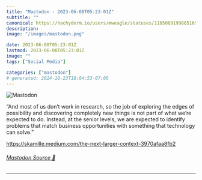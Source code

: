 ```yaml
---
title: "Mastodon - 2023-06-08T05:23:01Z"
subtitle: ""
canonical: https://hachyderm.io/users/mweagle/statuses/110506919980516907
description:
image: "/images/mastodon.png"

date: 2023-06-08T05:23:01Z
lastmod: 2023-06-08T05:23:01Z
image: ""
tags: ["Social Media"]

categories: ["mastodon"]
# generated: 2024-10-23T18:04:53-07:00
---
```

![Mastodon](/images/mastodon.png)

<p>“And most of us don’t work in research, so the job of exploring the edges of possibility and discovering completely new things is not part of what we’re expected to do. Instead, at the senior levels, we are expected to identify problems that match business opportunities with something that technology can solve.”</p><p><a href="https://skamille.medium.com/the-next-larger-context-3970afaa8fb2" target="_blank" rel="nofollow noopener noreferrer" translate="no"><span class="invisible">https://</span><span class="ellipsis">skamille.medium.com/the-next-l</span><span class="invisible">arger-context-3970afaa8fb2</span></a></p>


###### [Mastodon Source 🐘](https://hachyderm.io/@mweagle/110506919980516907)

___
